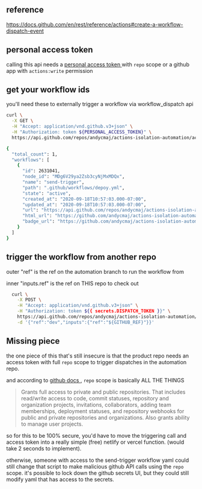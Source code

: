 ## reference

https://docs.github.com/en/rest/reference/actions#create-a-workflow-dispatch-event

## personal access token

calling this api needs a [ personal access token ](https://github.com/settings/tokens) with `repo` scope or a github app with `actions:write` permission

## get your workflow ids

you'll need these to externally trigger a workflow via workflow_dispatch api

```bash
curl \
  -X GET \
  -H "Accept: application/vnd.github.v3+json" \
  -H "Authorization: token ${PERSONAL_ACCESS_TOKEN}" \
  https://api.github.com/repos/andycmaj/actions-isolation-automation/actions/workflows

{
  "total_count": 1,
  "workflows": [
    {
      "id": 2631041,
      "node_id": "MDg6V29ya2Zsb3cyNjMxMDQx",
      "name": "send-trigger",
      "path": ".github/workflows/depoy.yml",
      "state": "active",
      "created_at": "2020-09-18T10:57:03.000-07:00",
      "updated_at": "2020-09-18T10:57:03.000-07:00",
      "url": "https://api.github.com/repos/andycmaj/actions-isolation-automation/actions/workflows/2631041",
      "html_url": "https://github.com/andycmaj/actions-isolation-automation/blob/dev/.github/workflows/depoy.yml",
      "badge_url": "https://github.com/andycmaj/actions-isolation-automation/workflows/send-trigger/badge.svg"
    }
  ]
}
```

## trigger the workflow from another repo

outer "ref" is the ref on the automation branch to run the workflow from

inner "inputs.ref" is the ref on THIS repo to check out 

```bash
  curl \
    -X POST \
    -H "Accept: application/vnd.github.v3+json" \
    -H "Authorization: token ${{ secrets.DISPATCH_TOKEN }}" \
    https://api.github.com/repos/andycmaj/actions-isolation-automation/actions/workflows/$WORKFLOW_ID/dispatches \
    -d '{"ref":"dev","inputs":{"ref":"${GITHUB_REF}"}}'
```

## Missing piece

the one piece of this that's still insecure is that the product repo needs an access token with full `repo` scope to trigger dispatches in 
the automation repo.

and according to [ github docs ](https://docs.github.com/en/developers/apps/scopes-for-oauth-apps#available-scopes), `repo` scope is basically ALL THE THINGS

> Grants full access to private and public repositories. That includes read/write access to code, commit statuses, repository and organization projects, invitations, collaborators, adding team memberships, deployment statuses, and repository webhooks for public and private repositories and organizations. Also grants ability to manage user projects.

so for this to be 100% secure, you'd have to move the triggering call and 
access token into a really simple (free) netlify or vercel function. (would take 2 seconds to implement).

otherwise, someone with access to the send-trigger workflow yaml could 
still change that script to make malicious github API calls using the
`repo` scope. it's possible to lock down the github secrets UI, but they
could still modify yaml that has access to the secrets.